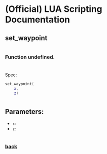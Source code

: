 
# (Official) LUA Scripting Documentation

## set_waypoint
#
### Function undefined.
#
Spec:
```lua
set_waypoint(
	x,
	z)
```
#
## Parameters:
- `x:` 
- `z:` 
#
### [back](../other)
